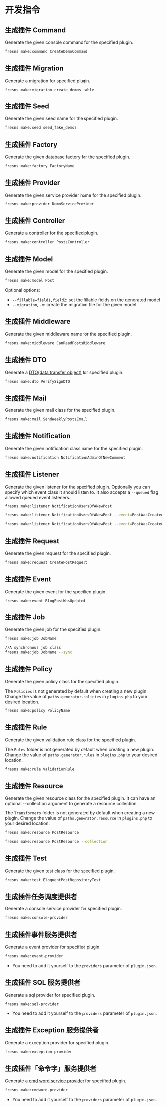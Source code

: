 # 开发指令

## 生成插件 Command

Generate the given console command for the specified plugin.

```sh
fresns make:command CreateDemoCommand
```

## 生成插件 Migration

Generate a migration for specified plugin.

```sh
fresns make:migration create_demos_table
```

## 生成插件 Seed

Generate the given seed name for the specified plugin.

```sh
fresns make:seed seed_fake_demos
```

## 生成插件 Factory

Generate the given database factory for the specified plugin.

```sh
fresns make:factory FactoryName
```

## 生成插件 Provider

Generate the given service provider name for the specified plugin.

```sh
fresns make:provider DemoServiceProvider
```

## 生成插件 Controller

Generate a controller for the specified plugin.

```sh
fresns make:controller PostsController
```

## 生成插件 Model

Generate the given model for the specified plugin.

```sh
fresns make:model Post
```

Optional options:

- `--fillable=field1,field2`: set the fillable fields on the generated model
- `--migration`, `-m`: create the migration file for the given model

## 生成插件 Middleware

Generate the given middleware name for the specified plugin.

```sh
fresns make:middleware CanReadPostsMiddleware
```

## 生成插件 DTO

Generate a [DTO(data transfer object)](../dto/) for specified plugin.

```sh
fresns make:dto VerifySignDTO
```

## 生成插件 Mail

Generate the given mail class for the specified plugin.

```sh
fresns make:mail SendWeeklyPostsEmail
```

## 生成插件 Notification

Generate the given notification class name for the specified plugin.

```sh
fresns make:notification NotificationAdminOfNewComment
```

## 生成插件 Listener

Generate the given listener for the specified plugin. Optionally you can specify which event class it should listen to. It also accepts a `--queued` flag allowed queued event listeners.

```sh
fresns make:listener NotificationUsersOfANewPost

fresns make:listener NotificationUsersOfANewPost --event=PostWasCreated

fresns make:listener NotificationUsersOfANewPost --event=PostWasCreated --queued
```

## 生成插件 Request

Generate the given request for the specified plugin.

```sh
fresns make:request CreatePostRequest
```

## 生成插件 Event

Generate the given event for the specified plugin.

```sh
fresns make:event BlogPostWasUpdated
```

## 生成插件 Job

Generate the given job for the specified plugin.

```sh
fresns make:job JobName

//A synchronous job class
fresns make:job JobName --sync
```

## 生成插件 Policy

Generate the given policy class for the specified plugin.

The `Policies` is not generated by default when creating a new plugin. Change the value of `paths.generator.policies` in `plugins.php` to your desired location.

```sh
fresns make:policy PolicyName
```

## 生成插件 Rule

Generate the given validation rule class for the specified plugin.

The `Rules` folder is not generated by default when creating a new plugin. Change the value of `paths.generator.rules` in `plugins.php` to your desired location.

```sh
fresns make:rule ValidationRule
```

## 生成插件 Resource

Generate the given resource class for the specified plugin. It can have an optional --collection argument to generate a resource collection.

The `Transformers` folder is not generated by default when creating a new plugin. Change the value of `paths.generator.resource` in `plugins.php` to your desired location.

```sh
fresns make:resource PostResource

fresns make:resource PostResource --collection
```

## 生成插件 Test

Generate the given test class for the specified plugin.

```sh
fresns make:test EloquentPostRepositoryTest
```

## 生成插件任务调度提供者

Generate a console service provider for specified plugin.

```sh
fresns make:console-provider
```

## 生成插件事件服务提供者

Generate a event provider for specified plugin.

```sh
fresns make:event-provider
```

- You need to add it yourself to the `providers` parameter of `plugin.json`.

## 生成插件 SQL 服务提供者

Generate a sql provider for specified plugin.

```sh
fresns make:sql-provider
```

- You need to add it yourself to the `providers` parameter of `plugin.json`.

## 生成插件 Exception 服务提供者

Generate a exception provider for specified plugin.

```sh
fresns make:exception-provider
```

## 生成插件「命令字」服务提供者

Generate a [cmd word service provider](../command-word/) for specified plugin.

```sh
fresns make:cmdword-provider
```

- You need to add it yourself to the `providers` parameter of `plugin.json`.
